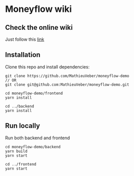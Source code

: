 # Moneyflow wiki

## Check the online wiki
Just follow this [link](https://moneyflow-demo.herokuapp.com/)

## Installation

Clone this repo and install dependencies:

```
git clone https://github.com/MathieuVeber/moneyflow-demo
// OR
git clone git@github.com:MathieuVeber/moneyflow-demo.git

cd moneyflow-demo/frontend
yarn install

cd ../backend
yarn install
```

## Run locally

Run both backend and frontend

```
cd moneyflow-demo/backend
yarn build
yarn start
```

```
cd ../frontend
yarn start
```